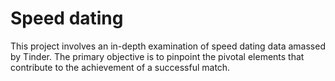 # Speed dating
 This project involves an in-depth examination of speed dating data amassed by Tinder. The primary objective is to pinpoint the pivotal elements that contribute to the achievement of a successful match.
